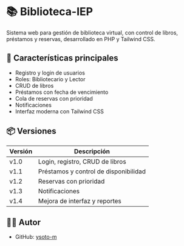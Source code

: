 # 📚 Biblioteca-IEP

Sistema web para gestión de biblioteca virtual, con control de libros, préstamos y reservas, desarrollado en PHP y Tailwind CSS.

## 🚀 Características principales

- Registro y login de usuarios
- Roles: Bibliotecario y Lector
- CRUD de libros
- Préstamos con fecha de vencimiento
- Cola de reservas con prioridad
- Notificaciones
- Interfaz moderna con Tailwind CSS

## 📦 Versiones

| Versión | Descripción                           |
|---------|---------------------------------------|
| v1.0    | Login, registro, CRUD de libros       |
| v1.1    | Préstamos y control de disponibilidad |
| v1.2    | Reservas con prioridad                |
| v1.3    | Notificaciones                        |
| v1.4    | Mejora de interfaz y reportes         |

## 👨‍💻 Autor

- GitHub: [ysoto-m](https://github.com/ysoto-m)
